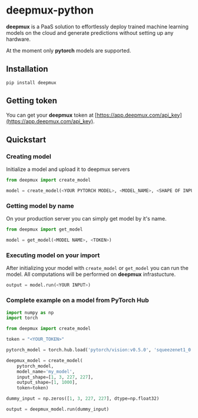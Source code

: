 # deepmux-python

**deepmux** is a PaaS solution to effortlessly deploy trained machine learning models on the cloud and generate predictions without setting up any hardware.

At the moment only **pytorch** models are supported.

## Installation

```
pip install deepmux
```
## Getting token

You can get your **deepmux** token at [https://app.deepmux.com/api_key](https://app.deepmux.com/api_key).

## Quickstart

### Creating model
Initialize a model and upload it to deepmux servers

```python
from deepmux import create_model

model = create_model(<YOUR PYTORCH MODEL>, <MODEL_NAME>, <SHAPE OF INPUT DATA>, <SHAPE OF OUTPUT DATA>, <TOKEN>)
```

### Getting model by name
On your production server you can simply get model by it's name.
```python
from deepmux import get_model

model = get_model(<MODEL NAME>, <TOKEN>)
```

### Executing model on your import

After initializing your model with `create_model` or `get_model` you can run the model. All computations will be performed on **deepmux** infrastucture.

```python
output = model.run(<YOUR INPUT>)
```

### Complete example on a model from PyTorch Hub

```python
import numpy as np
import torch

from deepmux import create_model

token = "<YOUR_TOKEN>"

pytorch_model = torch.hub.load('pytorch/vision:v0.5.0', 'squeezenet1_0', pretrained=True)

deepmux_model = create_model(
    pytorch_model,
    model_name='my_model',
    input_shape=[1, 3, 227, 227],
    output_shape=[1, 1000],
    token=token)

dummy_input = np.zeros([1, 3, 227, 227], dtype=np.float32)

output = deepmux_model.run(dummy_input)
```

